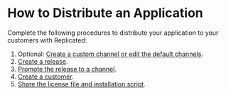 # How to Distribute an Application

Complete the following procedures to distribute your application to your customers with
Replicated:

1. Optional: [Create a custom channel or edit the default channels](releases-creating-channels).
1. [Create a release](releases-creating-releases).
1. [Promote the release to a channel](releases-promoting).
1. [Create a customer](releases-creating-customer).
1. [Share the license file and installation script](releases-sharing-license-install-script).
